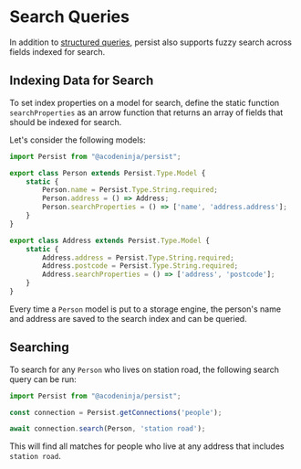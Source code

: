# Search Queries

In addition to [structured queries](./structured-queries.md), persist also supports fuzzy search across fields indexed for search.

## Indexing Data for Search

To set index properties on a model for search, define the static function `searchProperties` as an arrow function that returns an array of fields that should be indexed for search.

Let's consider the following models:

```javascript
import Persist from "@acodeninja/persist";

export class Person extends Persist.Type.Model {
    static {
        Person.name = Persist.Type.String.required;
        Person.address = () => Address;
        Person.searchProperties = () => ['name', 'address.address'];
    }
}

export class Address extends Persist.Type.Model {
    static {
        Address.address = Persist.Type.String.required;
        Address.postcode = Persist.Type.String.required;
        Address.searchProperties = () => ['address', 'postcode'];
    }
}
```

Every time a `Person` model is put to a storage engine, the person's name and address are saved to the search index and can be queried.

## Searching

To search for any `Person` who lives on station road, the following search query can be run:

```javascript
import Persist from "@acodeninja/persist";

const connection = Persist.getConnections('people');

await connection.search(Person, 'station road');
```

This will find all matches for people who live at any address that includes `station road`.
